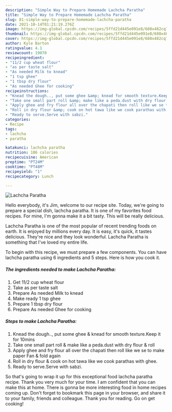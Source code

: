 ```yaml
---
description: "Simple Way to Prepare Homemade Lachcha Paratha"
title: "Simple Way to Prepare Homemade Lachcha Paratha"
slug: 81-simple-way-to-prepare-homemade-lachcha-paratha
date: 2021-10-14T01:21:19.276Z
image: https://img-global.cpcdn.com/recipes/5ffd21d445e091e8/680x482cq70/lachcha-paratha-recipe-main-photo.jpg
thumbnail: https://img-global.cpcdn.com/recipes/5ffd21d445e091e8/680x482cq70/lachcha-paratha-recipe-main-photo.jpg
cover: https://img-global.cpcdn.com/recipes/5ffd21d445e091e8/680x482cq70/lachcha-paratha-recipe-main-photo.jpg
author: Kyle Barton
ratingvalue: 4.1
reviewcount: 19070
recipeingredient:
- "11/2 cup wheat flour"
- "as per taste salt"
- "As needed Milk to knead"
- "1 tsp ghee"
- "1 tbsp dry flour"
- "As needed Ghee for cooking"
recipeinstructions:
- "Knead the dough.., put some ghee &amp; knead for smooth texture.Keep it for 10mins"
- "Take one small part roll &amp; make like a peda.dust with dry flour &amp; roll"
- "Apply ghee and fry flour all over the chapati then roll like we se to make paper Fan &amp; fold again"
- "Roll in dry flour &amp; cook on hot tawa like we cook parathas with ghee."
- "Ready to serve.Serve with sabzi."
categories:
- Recipe
tags:
- lachcha
- paratha

katakunci: lachcha paratha 
nutrition: 186 calories
recipecuisine: American
preptime: "PT24M"
cooktime: "PT48M"
recipeyield: "1"
recipecategory: Lunch

---
```



![Lachcha Paratha](https://img-global.cpcdn.com/recipes/5ffd21d445e091e8/680x482cq70/lachcha-paratha-recipe-main-photo.jpg)

Hello everybody, it's Jim, welcome to our recipe site. Today, we're going to prepare a special dish, lachcha paratha. It is one of my favorites food recipes. For mine, I'm gonna make it a bit tasty. This will be really delicious.



Lachcha Paratha is one of the most popular of recent trending foods on earth. It is enjoyed by millions every day. It is easy, it's quick, it tastes delicious. They're nice and they look wonderful. Lachcha Paratha is something that I've loved my entire life.


To begin with this recipe, we must prepare a few components. You can have lachcha paratha using 6 ingredients and 5 steps. Here is how you cook it.

<!--inarticleads1-->

##### The ingredients needed to make Lachcha Paratha:

1. Get 11/2 cup wheat flour
1. Take as per taste salt
1. Prepare As needed Milk to knead
1. Make ready 1 tsp ghee
1. Prepare 1 tbsp dry flour
1. Prepare As needed Ghee for cooking




<!--inarticleads2-->

##### Steps to make Lachcha Paratha:

1. Knead the dough.., put some ghee &amp; knead for smooth texture.Keep it for 10mins
1. Take one small part roll &amp; make like a peda.dust with dry flour &amp; roll
1. Apply ghee and fry flour all over the chapati then roll like we se to make paper Fan &amp; fold again
1. Roll in dry flour &amp; cook on hot tawa like we cook parathas with ghee.
1. Ready to serve.Serve with sabzi.




So that's going to wrap it up for this exceptional food lachcha paratha recipe. Thank you very much for your time. I am confident that you can make this at home. There is gonna be more interesting food in home recipes coming up. Don't forget to bookmark this page in your browser, and share it to your family, friends and colleague. Thank you for reading. Go on get cooking!
